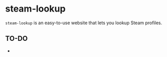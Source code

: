 # steam-lookup
`steam-lookup` is an easy-to-use website that lets you lookup Steam profiles.

## TO-DO
- 